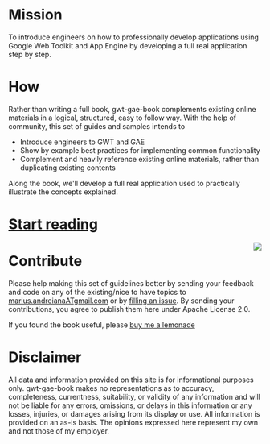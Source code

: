 # Mission #
To introduce engineers on how to professionally develop applications using Google Web Toolkit and App Engine by developing a full real application step by step.

# How #
Rather than writing a full book, gwt-gae-book complements existing online materials in a logical, structured, easy to follow way. With the help of community, this set of guides and samples intends to
  * Introduce engineers to GWT and GAE
  * Show by example best practices for implementing common functionality
  * Complement and heavily reference existing online materials, rather than duplicating existing contents

Along the book, we'll develop a full real application used to practically illustrate the concepts explained.

# [Start reading](http://code.google.com/p/gwt-gae-book/wiki/TableOfContents?tm=6) #

<img src='http://gwt-gae-book.googlecode.com/svn/wiki/images/lemonade.jpg' align='right' border='0' />

# Contribute #

Please help making this set of guidelines better by sending your feedback and code on any of the existing/nice to have topics to [marius.andreianaATgmail.com](mailto:marius.andreianaATgmail.com) or by [filling an issue](http://code.google.com/p/gwt-gae-book/issues/list). By sending your contributions, you agree to publish them here under Apache License 2.0.

If you found the book useful, please [buy me a lemonade](https://www.paypal.com/cgi-bin/webscr?cmd=_donations&business=ZYVQ36QASGH2W&lc=RO&item_name=GWT%20GAE%20online%20book&currency_code=EUR&bn=PP%2dDonationsBF%3abtn_donate_SM%2egif%3aNonHosted)


# Disclaimer #
All data and information provided on this site is for informational purposes only. gwt-gae-book makes no representations as to accuracy, completeness, currentness, suitability, or validity of any information and will not be liable for any errors, omissions, or delays in this information or any losses, injuries, or damages arising from its display or use. All information is provided on an as-is basis.
The opinions expressed here represent my own and not those of my employer.